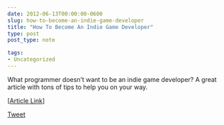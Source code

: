 ```yaml
---
date: 2012-06-13T00:00:00-0600
slug: how-to-become-an-indie-game-developer
title: "How To Become An Indie Game Developer"
type: post
post_type: note

tags:
- Uncategorized
---
```


 What programmer doesn’t want to be an indie game developer? A great article with tons of tips to help you on your way.



[[Article Link](http://www.mode7games.com/blog/2012/06/12/how-to-be-an-indie-game-developer/)]



[Tweet](http://twitter.com/share)

